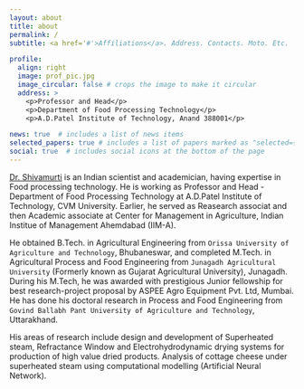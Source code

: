 ```yaml
---
layout: about
title: about
permalink: /
subtitle: <a href='#'>Affiliations</a>. Address. Contacts. Moto. Etc.

profile:
  align: right
  image: prof_pic.jpg
  image_circular: false # crops the image to make it circular
  address: >
    <p>Professor and Head</p>
    <p>Department of Food Processing Technology</p>
    <p>A.D.Patel Institute of Technology, Anand 388001</p>

news: true  # includes a list of news items
selected_papers: true # includes a list of papers marked as "selected={true}"
social: true  # includes social icons at the bottom of the page
---
```


[Dr. Shivamurti](https://shivansh-13.github.io/al-folio/) is an Indian scientist and academician, having expertise in  Food processing technology. He is working as Professor and Head - Department of Food Processing Technology at A.D.Patel Institute of Technology, CVM University. Earlier, he served as Reasearch associat and then Academic associate at Center for Management in Agriculture, Indian Institue of Management Ahemdabad (IIM-A).

He obtained B.Tech. in Agricultural Engineering from `Orissa University of Agriculture and Technology`, Bhubaneswar, and completed M.Tech. in Agricultural Process and Food Engineering from `Junagadh Agricultural University` (Formerly known as Gujarat Agricultural University), Junagadh. During his M.Tech, he was awarded with prestigious Junior fellowship for best research-project proposal by ASPEE Agro Equipment Pvt. Ltd, Mumbai. He has done his doctoral research in Process and Food Engineering from `Govind Ballabh Pant University of Agriculture and Technology`, Uttarakhand. 

His areas of research include design and development of Superheated steam, Refractance Window and Electrohydrodynamic drying systems for production of high value dried products. Analysis of cottage cheese under superheated steam using computational modelling (Artificial Neural Network).